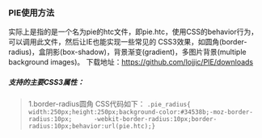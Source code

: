 ### PIE使用方法
实际上是指的是一个名为pie的htc文件，即pie.htc，使用CSS的behavior行为，可以调用此文件，然后让IE也能实现一些常见的 CSS3效果，如圆角(border-radius)，盒阴影(box-shadow)，背景渐变(gradient)，多图片背景(multiple background images)。
下载地址：https://github.com/lojjic/PIE/downloads
##### 支持的主要CSS3属性：
> 1.border-radius圆角
   CSS代码如下：
 ```.pie_radius{ width:250px;height:250px;background-color:#34538b;-moz-border-radius:10px;      -webkit-border-radius:10px;border-radius:10px;behavior:url(pie.htc);}```
